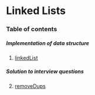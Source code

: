 # Linked Lists

### Table of contents

##### Implementation of data structure
1. [linkedList](./linkedList)

##### Solution to interview questions
2. [removeDups](./removeDups)
